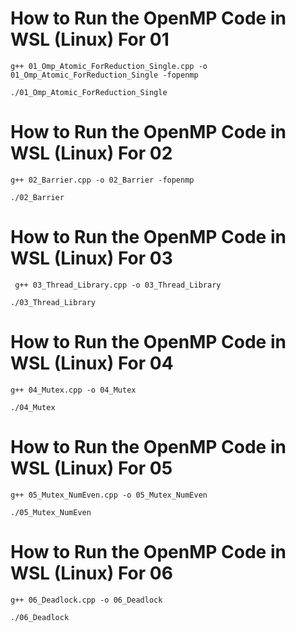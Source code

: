# How to Run the OpenMP Code in WSL (Linux) For 01

```
g++ 01_Omp_Atomic_ForReduction_Single.cpp -o 01_Omp_Atomic_ForReduction_Single -fopenmp
```

```
./01_Omp_Atomic_ForReduction_Single
```

# How to Run the OpenMP Code in WSL (Linux) For 02

```
g++ 02_Barrier.cpp -o 02_Barrier -fopenmp
```

```
./02_Barrier
```

# How to Run the OpenMP Code in WSL (Linux) For 03

```
 g++ 03_Thread_Library.cpp -o 03_Thread_Library
```

```
./03_Thread_Library
```

# How to Run the OpenMP Code in WSL (Linux) For 04

```
g++ 04_Mutex.cpp -o 04_Mutex
```

```
./04_Mutex
```

# How to Run the OpenMP Code in WSL (Linux) For 05

```
g++ 05_Mutex_NumEven.cpp -o 05_Mutex_NumEven
```

```
./05_Mutex_NumEven
```

# How to Run the OpenMP Code in WSL (Linux) For 06

```
g++ 06_Deadlock.cpp -o 06_Deadlock
```

```
./06_Deadlock

```
